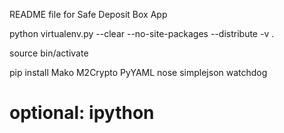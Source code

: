 README file for Safe Deposit Box App

python virtualenv.py --clear --no-site-packages --distribute -v .

source bin/activate

pip install Mako M2Crypto PyYAML nose simplejson watchdog

# optional: ipython

